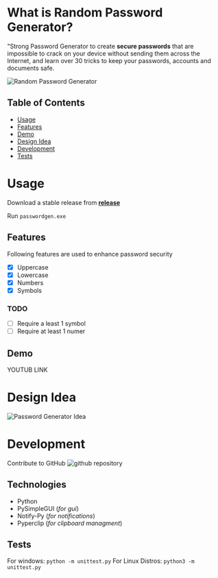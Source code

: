 # What is Random Password Generator?

"Strong Password Generator to create **secure passwords** that are impossible to crack on your device without sending them across the Internet, and learn over 30 tricks to keep your passwords, accounts and documents safe.

![Random Password Generator](https://mk0wpwhitesec1it7616.kinstacdn.com/wp-content/uploads/2018/09/strong_password.png)

## Table of Contents

- [Usage](#Usage)
- [Features](#Features)
- [Demo](#Demo)
- [Design Idea](#Design-Idea)
- [Development](#Develpoment)
- [Tests](#Tests)

# Usage

Download a stable release from
[**release**](https://github.com/L3G4Cyy/random-password-generator/releases/tag/1.0)

Run `passwordgen.exe`

## Features

Following features are used to enhance password security

-[x] Uppercase
-[x] Lowercase
-[x] Numbers
-[x] Symbols

### TODO
-[ ] Require a least 1 symbol
-[ ] Require at least 1 numer

## Demo

YOUTUB LINK

# Design Idea

![Password Generator  Idea](https://addons.cdn.mozilla.net/user-media/previews/full/228/228679.png?modified=1574700394)

# Development

Contribute to GitHub ![github repository](https://github.com/L3G4Cyy/random-password-generator)

## Technologies
- Python
- PySimpleGUI (*for gui*)
- Notify-Py (*for notifications*)
- Pyperclip (*for clipboard managment*)


## Tests

For windows:
`python -m unittest.py`
For Linux Distros:
`python3 -m unittest.py`